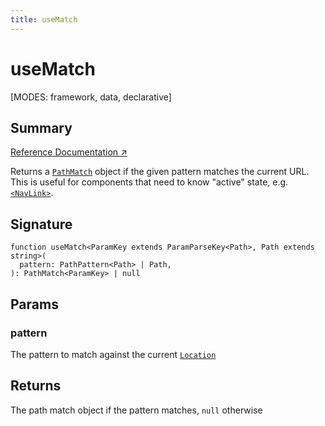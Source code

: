 ```yaml
---
title: useMatch
---
```


# useMatch

<!--
⚠️ ⚠️ IMPORTANT ⚠️ ⚠️ 

Thank you for helping improve our documentation!

This file is auto-generated from the JSDoc comments in the source
code, so please edit the JSDoc comments in the file below and this
file will be re-generated once those changes are merged.

https://github.com/remix-run/react-router/blob/main/packages/react-router/lib/hooks.tsx
-->

[MODES: framework, data, declarative]

## Summary

[Reference Documentation ↗](https://api.reactrouter.com/v7/functions/react_router.useMatch.html)

Returns a [`PathMatch`](https://api.reactrouter.com/v7/interfaces/react_router.PathMatch.html) object if the given pattern matches the current URL.
This is useful for components that need to know "active" state, e.g.
[`<NavLink>`](../components/NavLink).

## Signature

```tsx
function useMatch<ParamKey extends ParamParseKey<Path>, Path extends string>(
  pattern: PathPattern<Path> | Path,
): PathMatch<ParamKey> | null
```

## Params

### pattern

The pattern to match against the current [`Location`](https://api.reactrouter.com/v7/interfaces/react_router.Location.html)

## Returns

The path match object if the pattern matches, `null` otherwise

